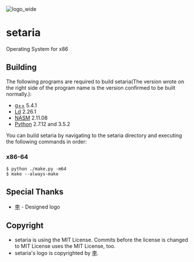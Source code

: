 ![logo_wide](https://github.com/setariaOS/setaria/blob/master/logo.png)
# setaria
Operating System for x86

## Building
The following programs are required to build setaria(The version wrote on the right side of the program name is the version confirmed to be built normally.):
- [g++](https://gcc.gnu.org/) 5.4.1
- [Ld](https://gcc.gnu.org/) 2.26.1
- [NASM](http://www.nasm.us/) 2.11.08
- [Python](https://www.python.org/) 2.7.12 and 3.5.2

You can build setaria by navigating to the setaria directory and executing the following commands in order:
### x86-64
```
$ python ./make.py -m64
$ make --always-make
```

## Special Thanks
- [李](https://github.com/Lee0701) - Designed logo

## Copyright
- setaria is using the MIT License. Commits before the license is changed to MIT License uses the MIT License, too.<br>
- setaria's logo is copyrighted by [李](https://github.com/Lee0701).